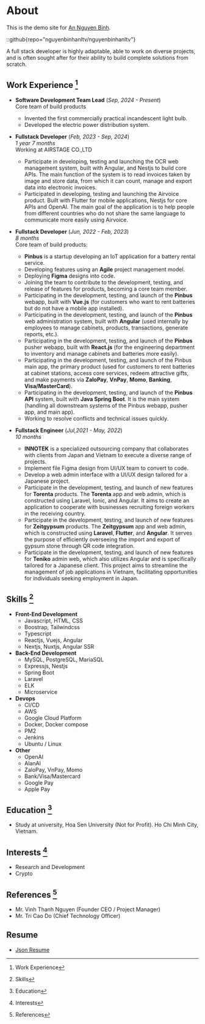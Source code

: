 # About

This is the demo site for [An Nguyen Binh](https://github.com/nguyenbinhanltv/nguyenbinhanltv).

::github{repo="nguyenbinhanltv/nguyenbinhanltv"}

A full stack developer is highly adaptable, able to work on diverse projects, and is often sought after for their ability to build complete solutions from scratch.

## Work Experience [^1]

- **Software Development Team Lead** (_Sep, 2024 - Present_) <br/> Core team of build products
  - Invented the first commercially practical incandescent light bulb.
  - Developed the electric power distribution system.

- **Fullstack Developer** (_Feb, 2023 - Sep, 2024_) <br/> _1 year 7 months_ <br/> Working at AIRSTAGE CO.,LTD
  - Participate in developing, testing and launching the OCR web management system, built with Angular, and Nestjs to build core APIs. The main function of the system is to read invoices taken by image and store data, from which it can count, manage and export data into electronic invoices.
  - Participated in developing, testing and launching the Airvoice product. Built with Flutter for mobile applications, Nestjs for core APIs and OpenAI. The main goal of the application is to help people from different countries who do not share the same language to communicate more easily using Airvoice.

- **Fullstack Developer** (_Jun, 2022 - Feb, 2023_) <br/> _8 months_ <br/> Core team of build products:

  - **Pinbus** is a startup developing an IoT application for a battery rental service.
  - Developing features using an **Agile** project management model.
  - Deploying **Figma** designs into code.
  - Joining the team to contribute to the development, testing, and release of features for products, becoming a core team member.
  - Participating in the development, testing, and launch of the **Pinbus** webapp, built with **Vue.js** (for customers who want to rent batteries but do not have a mobile app installed).
  - Participating in the development, testing, and launch of the **Pinbus** web administration system, built with **Angular** (used internally by employees to manage cabinets, products, transactions, generate reports, etc.).
  - Participating in the development, testing, and launch of the **Pinbus** pusher webapp, built with **React.js** (for the engineering department to inventory and manage cabinets and batteries more easily).
  - Participating in the development, testing, and launch of the Pinbus main app, the primary product (used for customers to rent batteries at cabinet stations, access core services, redeem attractive gifts, and make payments via **ZaloPay**, **VnPay**, **Momo**, **Banking**, **Visa/MasterCard**).
  - Participating in the development, testing, and launch of the **Pinbus API** system, built with **Java Spring Boot**. It is the main system (handling all downstream systems of the Pinbus webapp, pusher app, and main app).
  - Working to resolve conflicts and technical issues quickly.

- **Fullstack Engineer** (_Jul,2021 - May, 2022_) <br/> _10 months_
  - **INNOTEK** is a specialized outsourcing company that collaborates with clients from Japan and Vietnam to execute a diverse range of projects.
  - Implement file Figma design from UI/UX team to convert to code.
  - Develop a web admin interface with a UI/UX design tailored for a Japanese project.
  - Participate in the development, testing, and launch of new features for **Torenta** products. The **Torenta** app and web admin, which is constructed using Laravel, Ionic, and Angular. It aims to create an application to cooperate with businesses recruiting foreign workers in the receiving country.
  - Participate in the development, testing, and launch of new features for **Zeitgypsum** products. The **Zeitgypsum** app and web admin, which is constructed using **Laravel**, **Flutter**, and **Angular**. It serves the purpose of efficiently overseeing the import and export of gypsum stone through QR code integration.
  - Participate in the development, testing, and launch of new features for **Teniko** admin web, which also utilizes Angular and is specifically tailored for a Japanese client. This project aims to streamline the management of job applications in Vietnam, facilitating opportunities for individuals seeking employment in Japan.

## Skills [^2]

- **Front-End Development**
  - Javascript, HTML, CSS
  - Boostrap, Tailwindcss
  - Typescript
  - Reactjs, Vuejs, Angular
  - Nextjs, Nuxtjs, Angular SSR
- **Back-End Development**
  - MySQL, PostgreSQL, MariaSQL
  - Expressjs, Nestjs
  - Spring Boot
  - Laravel
  - ELK
  - Microservice
- **Devops**
  - CI/CD
  - AWS
  - Google Cloud Platform
  - Docker, Docker compose
  - PM2
  - Jenkins
  - Ubuntu / Linux
- **Other**
  - OpenAI
  - AlanAI
  - ZaloPay, VnPay, Momo
  - Bank/Visa/Mastercard
  - Google Pay
  - Apple Pay

## Education [^3]

- Study at university, Hoa Sen University (Not for Profit). Ho Chi Minh City, Vietnam.

## Interests [^4]

- Research and Development
- Crypto

## References [^5]

- Mr. Vinh Thanh Nguyen (Founder CEO / Project Manager)
- Mr. Tri Cao Do (Chief Technology Officer)

## Resume

- [Json Resume](https://registry.jsonresume.org/nguyenbinhanltv)

> [^1]: Work Experience
> [^2]: Skills
> [^3]: Education
> [^4]: Interests
> [^5]: References
